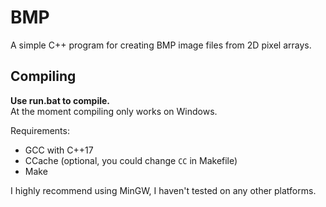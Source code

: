# BMP
A simple C++ program for creating BMP image files from 2D pixel arrays.

## Compiling
**Use run.bat to compile.**\
At the moment compiling only works on Windows.

Requirements:
- GCC with C++17
- CCache (optional, you could change ``CC`` in Makefile)
- Make

I highly recommend using MinGW, I haven't tested on any other platforms.